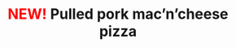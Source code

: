 ---
title: "<span style='color:red; font-weight:700'>NEW!</span> Pulled pork mac’n’cheese pizza"
description: "Onions, mac’n’cheese and pulled pork, covered in cheese, drizzled in bbq sauce and finished with flash fried onions!"
price_s: "15"
price_m: "21"
price_l: "25"
price_xl: "29"
weight: "5"
---